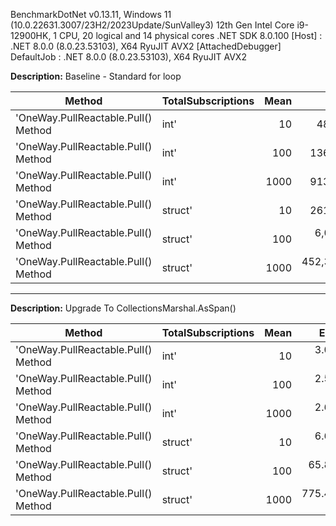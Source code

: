 BenchmarkDotNet v0.13.11, Windows 11 (10.0.22631.3007/23H2/2023Update/SunValley3)
12th Gen Intel Core i9-12900HK, 1 CPU, 20 logical and 14 physical cores
.NET SDK 8.0.100
[Host]     : .NET 8.0.0 (8.0.23.53103), X64 RyuJIT AVX2 [AttachedDebugger]
DefaultJob : .NET 8.0.0 (8.0.23.53103), X64 RyuJIT AVX2


**Description:** Baseline - Standard for loop

| Method                                 | TotalSubscriptions | Mean          | Error        | StdDev        | Median        | Gen0     | Allocated |
|--------------------------------------- |------------------- |--------------:|-------------:|--------------:|--------------:|---------:|----------:|
| 'OneWay.PullReactable.Pull() Method | int'    | 10                 |      48.53 ns |     1.004 ns |      2.225 ns |      47.75 ns |   0.0166 |     208 B |
| 'OneWay.PullReactable.Pull() Method | int'    | 100                |     136.20 ns |     3.325 ns |      9.803 ns |     134.40 ns |   0.1311 |    1648 B |
| 'OneWay.PullReactable.Pull() Method | int'    | 1000               |     913.80 ns |    33.283 ns |     98.137 ns |     918.23 ns |   1.2779 |   16048 B |
| 'OneWay.PullReactable.Pull() Method | struct' | 10                 |     261.33 ns |     5.243 ns |     14.875 ns |     256.23 ns |   0.0827 |    1040 B |
| 'OneWay.PullReactable.Pull() Method | struct' | 100                |   6,088.33 ns |   118.878 ns |    211.306 ns |   6,071.15 ns |   6.5613 |   82400 B |
| 'OneWay.PullReactable.Pull() Method | struct' | 1000               | 452,384.60 ns | 9,033.799 ns | 21,469.779 ns | 442,431.15 ns | 639.1602 | 8024000 B |

---

**Description:** Upgrade To CollectionsMarshal.AsSpan()

| Method                                 | TotalSubscriptions | Mean       | Error     | StdDev    | Allocated |
|--------------------------------------- |------------------- |-----------:|----------:|----------:|----------:|
| 'OneWay.PullReactable.Pull() Method | int'    | 10                 |   3.012 ns | 0.0928 ns | 0.1032 ns |         - |
| 'OneWay.PullReactable.Pull() Method | int'    | 100                |   2.594 ns | 0.0816 ns | 0.1271 ns |         - |
| 'OneWay.PullReactable.Pull() Method | int'    | 1000               |   2.670 ns | 0.0767 ns | 0.0970 ns |         - |
| 'OneWay.PullReactable.Pull() Method | struct' | 10                 |   6.637 ns | 0.1521 ns | 0.3952 ns |         - |
| 'OneWay.PullReactable.Pull() Method | struct' | 100                |  65.871 ns | 1.3041 ns | 1.2808 ns |         - |
| 'OneWay.PullReactable.Pull() Method | struct' | 1000               | 775.474 ns | 4.2197 ns | 3.7406 ns |         - |
